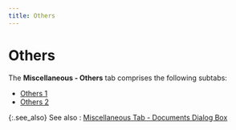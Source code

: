 ```yaml
---
title: Others
---
```


# Others


The **Miscellaneous - Others** tab  comprises the following subtabs:

- [Others  1]({{site.bp_baseurl}}/misc/miscellaneous_others_others_1_steps.html)
- [Others  2]({{site.bp_baseurl}}/misc/miscellaneous_others_others_2_steps.html)



{:.see_also}
See also
: [Miscellaneous  Tab - Documents Dialog Box]({{site.bp_baseurl}}/flow-ctrl/ctrl/doc-frm/misc/flow_control_setup_dialog_box_miscellaneous_tab_con.html)

